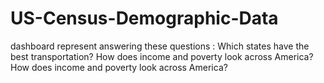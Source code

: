 # US-Census-Demographic-Data
dashboard represent answering these questions :
Which states have the best transportation?
How does income and poverty look across America?
How does income and poverty look across America?
